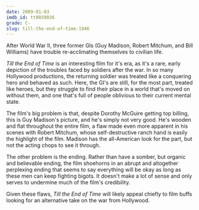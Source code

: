 ```yaml
---
date: 2009-01-03
imdb_id: tt0039036
grade: C-
slug: till-the-end-of-time-1946
---
```


After World War II, three former GIs (Guy Madison, Robert Mitchum, and Bill Williams) have trouble re-acclimating themselves to civilian life.

_Till the End of Time_ is an interesting film for it's era, as it's a rare, early depiction of the troubles faced by soldiers after the war. In so many Hollywood productions, the returning soldier was treated like a conquering hero and behaved as such. Here, the GI's are still, for the most part, treated like heroes, but they struggle to find their place in a world that's moved on without them, and one that's full of people oblivious to their current mental state.

The film's big problem is that, despite Dorothy McGuire getting top billing, this is Guy Madison's picture, and he's simply not very good. He's wooden and flat throughout the entire film, a flaw made even more apparent in his scenes with Robert Mitchum, whose self-destructive ranch hand is easily the highlight of the film. Madison has the all-American look for the part, but not the acting chops to see it through.

The other problem is the ending. Rather than have a somber, but organic and believable ending, the film shoehorns in an abrupt and altogether perplexing ending that seems to say everything will be okay as long as these men can keep fighting bigots. It doesn't make a lot of sense and only serves to undermine much of the film's credibility.

Given these flaws, _Till the End of Time_ will likely appeal chiefly to film buffs looking for an alternative take on the war from Hollywood.
